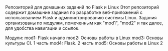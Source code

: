 Репозиторий для домашних заданий по Flask и Linux
Этот репозиторий содержит домашние задания по разработке веб-приложений с использованием Flask и администрированию системы Linux. Задания организованы по модулям, помеченным как "mod1", "mod2" и так далее, для удобства навигации и ссылок.

Модули:
mod1: Flask начало
mod2: Основы работы в Linux
mod3: Основы культуры CI. 1 часть
mod4: Flask. 2 часть
mod5: Основы работы в Linux 2
